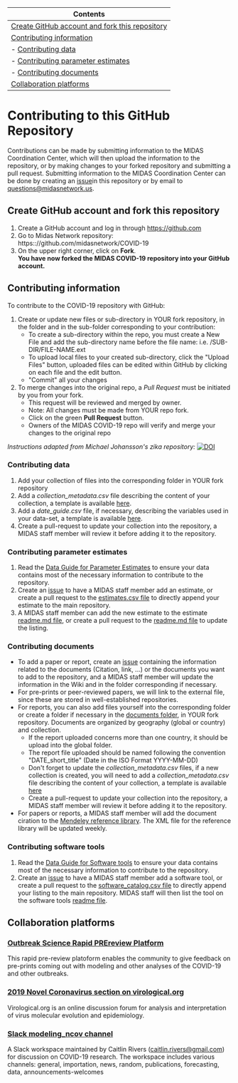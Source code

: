 |Contents|
| ----- |
| [Create GitHub account and fork this repository](#create) |
| [Contributing information](#contributing) |
|  - [Contributing data](#data) |
|  - [Contributing parameter estimates](#parameter) |
|  - [Contributing documents](#documents) |
| [Collaboration platforms](#platform) |

# Contributing to this GitHub Repository
Contributions can be made by submitting information to the MIDAS Coordination Center, which will then upload the information to the repository, or by making changes to your forked repository and submitting a pull request. Submitting information to the MIDAS Coordination Center can be done by creating an [issue](https://github.com/midas-network/COVID-19/issues)in this repository or by email to questions@midasnetwork.us. 

## <a id="create"></a>Create GitHub account and fork this repository
1. Create a GitHub account and log in through https://github.com
2. Go to Midas Network repository: https:://github.com/midasnetwork/COVID-19
3. On the upper right corner, click on **Fork**.  
   **You have now forked the MIDAS COVID-19 repository into your GitHub account.**  

## <a id="contributing"></a>Contributing information

To contribute to the COVID-19 repository with GitHub:
1. Create or update new files or sub-directory in YOUR fork repository, in the folder and in the sub-folder corresponding to your contribution: 
     + To create a sub-directory within the repo, you must create a New File and add the sub-directory name before the file name: i.e. /SUB-DIR/FILE-NAME.ext  
     + To upload local files to your created sub-directory, click the "Upload Files" button, uploaded files can be edited within GitHub by clicking on each file and the edit button.
     +  "Commit" all your changes
2. To merge changes into the original repo, a *Pull Request* must be initiated by you from your fork.  
     + This request will be reviewed and merged by owner.  
     + Note: All changes must be made from YOUR repo fork.  
     + Click on the green **Pull Request** button.  
     + Owners of the MIDAS COVID-19 repo will verify and merge your changes to the original repo

*Instructions adapted from Michael Johansson's zika repository:* [![DOI](https://zenodo.org/badge/51947303.svg)](https://zenodo.org/badge/latestdoi/51947303) 

### <a id="data"></a>Contributing data
1. Add your collection of files into the corresponding folder in YOUR fork repository
2. Add a _collection_metadata.csv_ file describing the content of your collection, a template is available [here](https://github.com/midas-network/COVID-19/blob/master/information_for_contributors/collection_metadata_template_v1.1_8Feb2020.csv).
3. Add a _date_guide.csv_ file, if necessary, describing the variables used in your data-set, a template is available [here](https://github.com/midas-network/COVID-19/blob/master/information_for_contributors/collection_metadata_template_v1.1_8Feb2020.csv).
4. Create a pull-request to update your collection into the repository, a MIDAS staff member will review it before adding it to the repository. 

### <a id="parameter"></a>Contributing parameter estimates
1. Read the [Data Guide for Parameter Estimates](https://github.com/midas-network/COVID-19/blob/master/information_for_contributors/parameter_estimates_data_guide_v1_4Feb2020.csv) to ensure your data contains most of the necessary information to contribute to the repository.
2. Create an [issue](https://github.com/midas-network/COVID-19/issues) to have a MIDAS staff member add an estimate, or create a pull request to the [estimates.csv file](https://github.com/midas-network/COVID-19/blob/master/parameter_estimates/2019_novel_coronavirus/estimates.csv) to directly append your estimate to the main repository. 
3. A MIDAS staff member can add the new estimate to the estimate [readme.md file](https://github.com/midas-network/COVID-19/blob/master/parameter_estimates/2019_novel_coronavirus/README.md), or create a pull request to the [readme.md file](https://github.com/midas-network/COVID-19/blob/master/parameter_estimates/2019_novel_coronavirus/README.md) to update the listing.  

### <a id="documents"></a>Contributing documents
* To add a paper or report, create an [issue](https://github.com/midas-network/COVID-19/issues) containing the information related to the documents (Citation, link, ...) or the documents you want to add to the repository, and a MIDAS staff member will update the information in the Wiki and in the folder corresponding if necessary. 
* For pre-prints or peer-reviewed papers, we will link to the external file, since these are stored in well-established repositories.
* For reports, you can also add files yourself into the corresponding folder or create a folder if necessary in the [documents folder](https://github.com/midas-network/COVID-19/tree/master/Documents/Reports), in YOUR fork repository. Documents are organized by geography (global or country) and collection.
     + If the report uploaded concerns more than one country, it should be upload into the global folder.
     + The report file uploaded should be named following the convention "DATE_short_title" (Date in the ISO Format YYYY-MM-DD)
     + Don't forget to update the _collection_metadata.csv_ files, if a new collection is created, you will need to add a _collection_metadata.csv_ file describing the content of your collection, a template is available [here](https://github.com/midas-network/COVID-19/blob/master/information_for_contributors/collection_metadata_template_v1.1_8Feb2020.csv)
    + Create a pull-request to update your collection into the repository, a MIDAS staff member will review it before adding it to the repository. 
* For papers or reports, a MIDAS staff member will add the document ciration to the [Mendeley reference library](https://github.com/midas-network/COVID-19/tree/master/Documents/mendeley_library_files). The XML file for the reference library will be updated weekly. 

### <a id="software"></a>Contributing software tools
1. Read the [Data Guide for Software tools](https://github.com/midas-network/COVID-19/blob/master/information_for_contributors/software_template_v1.0_11Feb2020.csv) to ensure your data contains most of the necessary information to contribute to the repository.
2. Create an [issue](https://github.com/midas-network/COVID-19/issues) to have a MIDAS staff member add a software tool, or create a pull request to the [software_catalog.csv file](https://github.com/midas-network/COVID-19/blob/master/software_tools/software_catalog.csv) to directly append your listing to the main repository. MIDAS staff will then list the tool on the software tools [readme file](https://github.com/midas-network/COVID-19/wiki/Software-Tools). 

## <a id="platform"></a>Collaboration platforms
### [Outbreak Science Rapid PREreview Platform](https://outbreaksci.prereview.org)
This rapid pre-review platoform enables the community to give feedback on pre-prints coming out with modeling and other analyses of the COVID-19 and other outbreaks.

### [2019 Novel Coronavirus section on virological.org](http://virological.org/c/novel-2019-coronavirus/33)
Virological.org is an online discussion forum for analysis and interpretation of virus molecular evolution and epidemiology.

### [Slack modeling_ncov channel](modelingncov.slack.com)
A Slack workspace maintained by Caitlin Rivers (caitlin.rivers@gmail.com) for discussion on COVID-19 research. The workspace includes various channels: general, importation, news, random, publications, forecasting, data, announcements-welcomes

